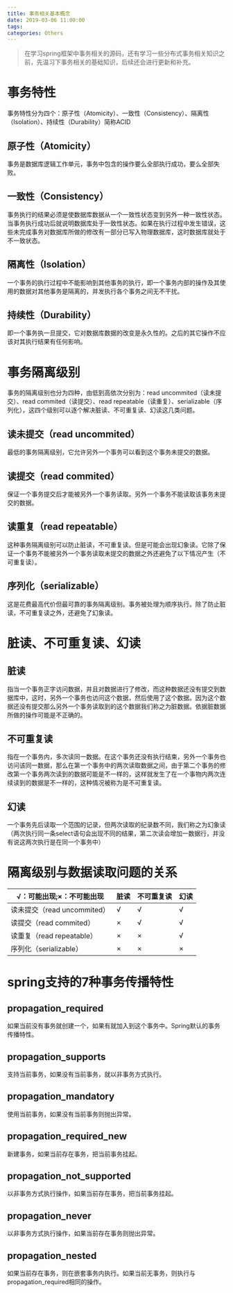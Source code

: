 ```yaml
---
title: 事务相关基本概念
date: 2019-03-06 11:00:00
tags:
categories: Others
---
```


> 在学习spring框架中事务相关的源码，还有学习一些分布式事务相关知识之前，先温习下事务相关的基础知识，后续还会进行更新和补充。

<!-- more -->

# 事务特性
事务特性分为四个：原子性（Atomicity）、一致性（Consistency）、隔离性（Isolation）、持续性（Durability）简称ACID
## 原子性（Atomicity）
事务是数据库逻辑工作单元，事务中包含的操作要么全部执行成功，要么全部失败。
## 一致性（Consistency）
事务执行的结果必须是使数据库数据从一个一致性状态变到另外一种一致性状态。当事务执行成功后就说明数据库处于一致性状态。如果在执行过程中发生错误，这些未完成事务对数据库所做的修改有一部分已写入物理数据库，这时数据库就处于不一致状态。
## 隔离性（Isolation）
一个事务的执行过程中不能影响到其他事务的执行，即一个事务内部的操作及其使用的数据对其他事务是隔离的，并发执行各个事务之间无不干扰。
## 持续性（Durability）
即一个事务执一旦提交，它对数据库数据的改变是永久性的。之后的其它操作不应该对其执行结果有任何影响。

# 事务隔离级别
事务的隔离级别也分为四种，由低到高依次分别为：read uncommited（读未提交）、read commited（读提交）、read repeatable（读重复）、serializable（序列化），这四个级别可以逐个解决脏读、不可重复读、幻读这几类问题。
## 读未提交（read uncommited）
最低的事务隔离级别，它允许另外一个事务可以看到这个事务未提交的数据。
## 读提交（read commited）
保证一个事务提交后才能被另外一个事务读取。另外一个事务不能读取该事务未提交的数据。
## 读重复（read repeatable）
这种事务隔离级别可以防止脏读，不可重复读。但是可能会出现幻象读。它除了保证一个事务不能被另外一个事务读取未提交的数据之外还避免了以下情况产生（不可重复读）。
## 序列化（serializable）
这是花费最高代价但最可靠的事务隔离级别。事务被处理为顺序执行。除了防止脏读，不可重复读之外，还避免了幻象读。

# 脏读、不可重复读、幻读
## 脏读
指当一个事务正字访问数据，并且对数据进行了修改，而这种数据还没有提交到数据库中，这时，另外一个事务也访问这个数据，然后使用了这个数据。因为这个数据还没有提交那么另外一个事务读取到的这个数据我们称之为脏数据。依据脏数据所做的操作可能是不正确的。
## 不可重复读
指在一个事务内，多次读同一数据。在这个事务还没有执行结束，另外一个事务也访问该同一数据，那么在第一个事务中的两次读取数据之间，由于第二个事务的修改第一个事务两次读到的数据可能是不一样的，这样就发生了在一个事物内两次连续读到的数据是不一样的，这种情况被称为是不可重复读。
## 幻读
一个事务先后读取一个范围的记录，但两次读取的纪录数不同，我们称之为幻象读（两次执行同一条select语句会出现不同的结果，第二次读会增加一数据行，并没有说这两次执行是在同一个事务中）

# 隔离级别与数据读取问题的关系
√：可能出现;×：不可能出现 | 脏读 | 不可重复读 | 幻读
---|---|---|---
读未提交（read uncommited） | √ | √ | √
读提交（read commited）     | × | √ | √ 
读重复（read repeatable）   | × | × | √ 
序列化（serializable）      | × | × | × 


# spring支持的7种事务传播特性
## propagation_required
如果当前没有事务就创建一个，如果有就加入到这个事务中。Spring默认的事务传播特性。
## propagation_supports
支持当前事务，如果没有当前事务，就以非事务方式执行。
## propagation_mandatory
使用当前事务，如果没有当前事务则抛出异常。
## propagation_required_new
新建事务，如果当前存在事务，把当前事务挂起。
## propagation_not_supported
以非事务方式执行操作，如果当前存在事务，把当前事务挂起。
## propagation_never
以非事务方式执行操作，如果当前存在事务则抛出异常。
## propagation_nested
如果当前存在事务，则在嵌套事务内执行。如果当前无事务，则执行与propagation_required相同的操作。

